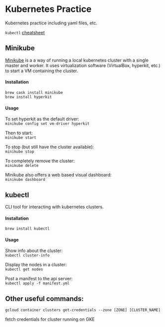 # Kubernetes Practice

Kubernetes practice including yaml files, etc.

`kubectl` [cheatsheet](https://kubernetes.io/docs/reference/kubectl/cheatsheet/)

## Minikube
[Minikube](https://minikube.sigs.k8s.io/) is a a way of running a local kubernetes cluster with a single master and worker. It uses virtualization software (VirtualBox, hyperkit, etc.) to start a VM containing the cluster.
#### Installation
`brew cask install minikube`  
`brew install hyperkit`
#### Usage
To set hyperkit as the default driver:  
`minikube config set vm-driver hyperkit`  

Then to start:  
`minikube start`   

To stop (but still have the cluster available):  
`minikube stop`  

To completely remove the cluster:  
`minikube delete`

Minikube also offers a web based visual dashboard:  
`minikube dashboard`

## kubectl
CLI tool for interacting with kubernetes clusters.
#### Installation
`brew install kubectl`
#### Usage
Show info about the cluster:  
`kubectl cluster-info`  

Display the nodes in a cluster:  
`kubectl get nodes`  

Post a manifest to the api server:  
`kubectl apply -f manifest.yml`  

## Other useful commands:

`gcloud container clusters get-credentials --zone [ZONE] [CLUSTER_NAME]`

fetch credentials for cluster running on GKE
